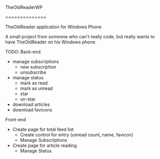 TheOldReaderWP

==============


TheOldReader application for Windows Phone

A small project from someone who can't really code, but really wants to have TheOldReader on his Windows phone.

TODO:
Back-end
+ manage subscriptions
	+ new subscription
	+ unsubscribe
+ manage status
	+ mark as read
	+ mark as unread
	+ star
	+ un-star
+ download articles
+ download favicons

Front-end
+ Create page for total feed list 
	+ Create control for entry (unread count, name, favicon) 
	+ Manage Subscriptions
+ Create page for article reading
	+ Manage Status